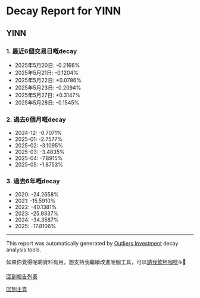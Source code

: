 # Decay Report for YINN

## YINN

### 1. 最近6個交易日嘅decay

- 2025年5月20日: -0.2166%
- 2025年5月21日: -0.1204%
- 2025年5月22日: +0.0786%
- 2025年5月23日: -0.2094%
- 2025年5月27日: +0.3147%
- 2025年5月28日: -0.1545%

### 2. 過去6個月嘅decay

- 2024-12: -0.7071%
- 2025-01: -2.7577%
- 2025-02: -3.1095%
- 2025-03: -3.4835%
- 2025-04: -7.8915%
- 2025-05: -1.8753%

### 3. 過去6年嘅decay

- 2020: -24.2658%
- 2021: -15.5910%
- 2022: -40.1381%
- 2023: -25.9337%
- 2024: -34.3587%
- 2025: -17.8106%

------------------------------
This report was automatically generated by [Outliers Investment](https://outliersecon.github.io/Outliers-Investment/) decay analysis tools.

如果你覺得呢啲資料有用，想支持我繼續改進呢個工具，可以[請我飲杯咖啡](https://buymeacoffee.com/outliersecon)☕🙏

[回到報告列表](https://outliersecon.github.io/Outliers-Investment/reports/reports_public)

[回到主頁](https://outliersecon.github.io/Outliers-Investment/)
